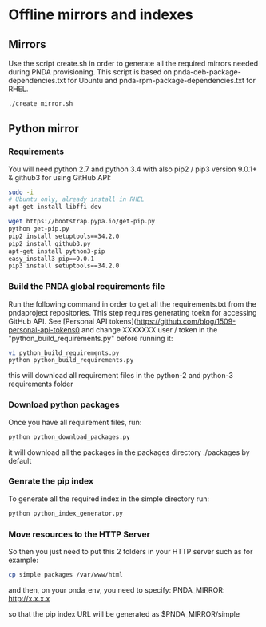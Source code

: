 # Offline mirrors and indexes

## Mirrors
Use the script create.sh in order to generate all the required mirrors needed during PNDA provisioning. This script is based on pnda-deb-package-dependencies.txt for Ubuntu and pnda-rpm-package-dependencies.txt for RHEL.

```sh
./create_mirror.sh
```

## Python mirror

### Requirements
You will need python 2.7 and python 3.4 with also pip2 / pip3 version 9.0.1+ & github3 for using GitHub API:
```sh
sudo -i
# Ubuntu only, already install in RHEL
apt-get install libffi-dev

wget https://bootstrap.pypa.io/get-pip.py
python get-pip.py
pip2 install setuptools==34.2.0
pip2 install github3.py
apt-get install python3-pip
easy_install3 pip==9.0.1
pip3 install setuptools==34.2.0
``` 

### Build the PNDA global requirements file
Run the following command in order to get all the requirements.txt from the pndaproject repositories. This step requires generating toekn for accessing GitHub API. See [Personal API tokens](https://github.com/blog/1509-personal-api-tokens0 and change XXXXXXX user / token in the "python_build_requirements.py" before running it:
```sh
vi python_build_requirements.py
python python_build_requirements.py
```

this will download all requirement files in the python-2 and python-3 requirements folder

### Download python packages
Once you have all requirement files, run:
```sh
python python_download_packages.py
```

it will download all the packages in the packages directory ./packages by default

### Genrate the pip index
To generate all the required index in the simple directory run:

```sh
python python_index_generator.py
```

### Move resources to the HTTP Server
So then you just need to put this 2 folders in your HTTP server such as for example:
```sh
cp simple packages /var/www/html
```
and then, on your pnda_env, you need to specify:
PNDA_MIRROR: http://x.x.x.x

so that the pip index URL will be generated as $PNDA_MIRROR/simple

